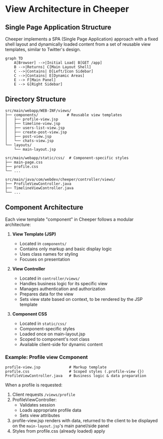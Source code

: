 # View Architecture in Cheeper

## Single Page Application Structure

Cheeper implements a SPA (Single Page Application) approach with a fixed shell layout and dynamically loaded content from a set of reusable view templates, similar to Twitter's design.

```mermaid
graph TD
    A[Browser] -->|Initial Load| B[GET /app]
    B -->|Returns| C[Main Layout Shell]
    C -->|Contains| D[Left/Icon Sidebar]
    C -->|Contains| E[Dynamic Areas]
    E --> F[Main Panel]
    E --> G[Right Sidebar]
```

## Directory Structure
```
src/main/webapp/WEB-INF/views/
├── components/             # Reusable view templates
│   ├── profile-view.jsp
│   ├── timeline-view.jsp
│   ├── users-list-view.jsp
│   ├── create-post-view.jsp
│   ├── post-view.jsp
│   └── chats-view.jsp
└── layouts/
    └── main-layout.jsp

src/main/webapp/static/css/  # Component-specific styles
├── main-page.css
├── profile.css
└── ...

src/main/java/com/webdev/cheeper/controller/views/
├── ProfileViewController.java
├── TimelineViewController.java
└── ...
```


## Component Architecture

Each view template "component" in Cheeper follows a modular architecture:

1. **View Template (JSP)**
   - Located in `components/`
   - Contains only markup and basic display logic
   - Uses class names for styling
   - Focuses on presentation

2. **View Controller**
   - Located in `controller/views/`
   - Handles business logic for its specific view
   - Manages authentication and authorization
   - Prepares data for the view
   - Sets view state based on context, to be rendered by the JSP template

3. **Component CSS**
   - Located in `static/css/`
   - Component-specific styles
   - Loaded once on main-layout.jsp
   - Scoped to component's root class
   - Available client-side for dynamic content

### Example: Profile view Ccmponent

```
profile-view.jsp             # Markup template
profile.css                  # Scoped styles (.profile-view {})
ProfileViewController.java   # Business logic & data preparation
```

When a profile is requested:
1. Client requests `/views/profile`
2. ProfileViewController:
   - Validates session
   - Loads appropriate profile data
   - Sets view attributes
3. profile-view.jsp renders with data, returned to the client to be displayed on the `main-layout.jsp`'s main panel/side panel
4. Styles from profile.css (already loaded) apply
